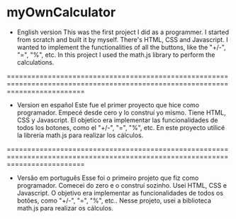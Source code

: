 # myOwnCalculator

* English version
  This was the first project I did as a programmer. I started from scratch and built it by myself. There's HTML, CSS and Javascript. I wanted to implement the functionalities of all the buttons, like the "+/-", "=", "%", etc.
  In this project I used the math.js library to perform the calculations.
  
===============================================================================================================================
* Version en español
  Este fue el primer proyecto que hice como programador. Empecé desde cero y lo construí yo mismo. Tiene HTML, CSS y Javascript. El objetico era implementar las funcionalidades de todos los botones, como el "+/-", "=", "%", etc.
  En este proyecto utilicé la librería math.js para realizar los cálculos.
  
===============================================================================================================================
* Versão em português
  Esse foi o primeiro projeto que fiz como programador. Comecei do zero e o construí sozinho. Usei HTML, CSS e Javascript. O objetivo era implementar as funcionalidades de todos os botões, como "+/-", "=", "%", etc..
  Nesse projeto, usei a biblioteca math.js para realizar os cálculos.
